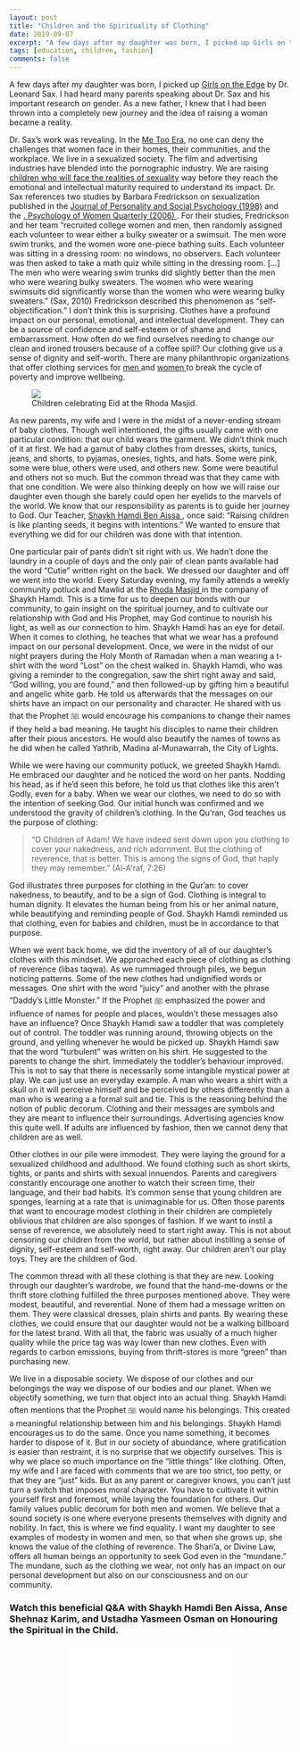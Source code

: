 ```yaml
---
layout: post
title: "Children and the Spirituality of Clothing"
date: 2019-09-07
excerpt: "A few days after my daughter was born, I picked up Girls on the Edge by Dr. Leonard Sax. I had heard many parents speaking about Dr. Sax and his important research on gender. As a new father, I knew that I had been thrown into a completely new journey and the idea of raising a woman became a reality."
tags: [education, children, fashion]
comments: false
---
```


A few days after my daughter was born, I picked up <a href="https://www.amazon.com/Girls-Edge-Girls-Sexual-Cyberbubble-Environmental/dp/0465022065">Girls on the Edge</a> by Dr. Leonard Sax. I had heard many parents speaking about Dr. Sax and his important research on gender. As a new father, I knew that I had been thrown into a completely new journey and the idea of raising a woman became a reality.

Dr. Sax’s work was revealing. In the <a href="https://www.vox.com/the-big-idea/2019/5/9/18541982/sexual-harassment-me-too-eeoc-complaints"> Me Too Era</a>, no one can deny the challenges that women face in their homes, their communities, and the workplace. We live in a sexualized society. The film and advertising industries have blended into the pornographic industry. We are raising <a href="https://www.psychologytoday.com/us/blog/real-healing/201208/overexposed-and-under-prepared-the-effects-early-exposure-sexual-content"> children who will face the realities of sexuality</a> way before they reach the emotional and intellectual maturity required to understand its impact. Dr. Sax references two studies by Barbara Fredrickson on sexualization published in the <a href="https://www.researchgate.net/profile/Tomi-Ann_Roberts/publication/247434408_That_swimsuit_becomes_you_Sex_differences_in_self-objectification_restrained_eating_and_math_performance_Correction_to_Fredrickson_et_al_1998/links/5540fcb30cf2718618dc9672/That-swimsuit-becomes-you-Sex-differences-in-self-objectification-restrained-eating-and-math-performance-Correction-to-Fredrickson-et-al-1998.pdf"> Journal of Personality and Social Psychology (1998)</a> and the <a href="https://journals.sagepub.com/doi/abs/10.1111/j.1471-6402.2006.00262.x">. Psychology of Women Quarterly (2006) </a>. For their studies, Fredrickson and her team “recruited college women and men, then randomly assigned each volunteer to wear either a bulky sweater or a swimsuit. The men wore swim trunks, and the women wore one-piece bathing suits. Each volunteer was sitting in a dressing room: no windows, no observers. Each volunteer was then asked to take a math quiz while sitting in the dressing room. [...] The men who were wearing swim trunks did slightly better than the men who were wearing bulky sweaters. The women who were wearing swimsuits did significantly worse than the women who were wearing bulky sweaters.” (Sax, 2010) Fredrickson described this phenomenon as “self-objectification.” I don’t think this is surprising. Clothes have a profound impact on our personal, emotional, and intellectual development. They can be a source of confidence and self-esteem or of shame and embarrassment. How often do we find ourselves needing to change our clean and ironed trousers because of a coffee spill? Our clothing give us a sense of dignity and self-worth. There are many philanthropic organizations that offer clothing services for <a href="https://careergear.org"> men </a> and <a href="https://dressforsuccess.org"> women </a> to break the cycle of poverty and improve wellbeing.

<figure>
	<img src="https://www.lifeontheshoulders.com/assets/img/IMG_4789.jpeg">
	<figcaption>Children celebrating Eid at the Rhoda Masjid.</figcaption>
</figure>
    
As new parents, my wife and I were in the midst of a never-ending stream of baby clothes. Though well intentioned, the gifts usually came with one particular condition: that our child wears the garment. We didn’t think much of it at first. We had a gamut of baby clothes from dresses, skirts, tunics, jeans, and shorts, to pyjamas, onesies, tights, and hats. Some were pink, some were blue, others were used, and others new. Some were beautiful and others not so much. But the common thread was that they came with that one condition. We were also thinking deeply on how we will raise our daughter even though she barely could open her eyelids to the marvels of the world. We know that our responsibility as parents is to guide her journey to God. Our Teacher, <a href="https://www.facebook.com/shaykhhamdi/"> Shaykh Hamdi Ben Aissa </a>, once said: “Raising children is like planting seeds, it begins with intentions.” We wanted to ensure that everything we did for our children was done with that intention.

One particular pair of pants didn’t sit right with us. We hadn’t done the laundry in a couple of days and the only pair of clean pants available had the word  “Cutie” written right on the back. We dressed our daughter and off we went into the world. Every Saturday evening, my family attends a weekly community potluck and Mawlid at the <a href="https://rhodainstitute.org/"> Rhoda Masjid </a> in the company of Shaykh Hamdi. This is a time for us to deepen our bonds with our community, to gain insight on the spiritual journey, and to cultivate our relationship with God and His Prophet, may God continue to nourish his light, as well as our connection to him. Shaykh Hamdi has an eye for detail. When it comes to clothing, he teaches that what we wear has a profound impact on our personal development. Once, we were in the midst of our night prayers during the Holy Month of Ramadan when a man wearing a t-shirt with the word “Lost” on the chest walked in. Shaykh Hamdi, who was giving a reminder to the congregation, saw the shirt right away and said, “God willing, you are found,” and then followed-up by gifting him a beautiful and angelic white garb. He told us afterwards that the messages on our shirts have an impact on our personality and character. He shared with us that the Prophet ﷺ would encourage his companions to change their names if they held a bad meaning. He taught his disciples to name their children after their pious ancestors. He would also beautify the names of towns as he did when he called Yathrib, Madina al-Munawarrah, the City of Lights. 

While we were having our community potluck, we greeted Shaykh Hamdi. He embraced our daughter and he noticed the word on her pants. Nodding his head, as if he’d seen this before, he told us that clothes like this aren’t Godly, even for a baby. When we wear our clothes, we need to do so with the intention of seeking God.  Our initial hunch was confirmed and we understood the gravity of children’s clothing. In the Qu’ran, God teaches us the purpose of clothing:

> “O Children of Adam! We have indeed sent down upon you clothing to cover your nakedness, and rich adornment. But the clothing of reverence, that is better. This is among the signs of God, that haply they may remember.” (Al-A'raf, 7:26)

God illustrates three purposes for clothing in the Qur’an: to cover nakedness, to beautify, and to be a sign of God. Clothing is integral to human dignity. It elevates the human being from his or her animal nature, while beautifying and reminding people of God. Shaykh Hamdi reminded us that clothing, even for babies and children, must be in accordance to that purpose.

When we went back home, we did the inventory of all of our daughter’s clothes with this mindset. We approached each piece of clothing as clothing of reverence (libas taqwa). As we rummaged through piles, we begun noticing patterns. Some of the new clothes had undignified words or messages. One shirt with the word “juicy” and another with the phrase “Daddy’s Little Monster.” If the Prophet ﷺ emphasized the power and influence of names for people and places, wouldn’t these messages also have an influence? Once Shaykh Hamdi saw a toddler that was completely out of control. The toddler was running around, throwing objects on the ground, and yelling whenever he would be picked up. Shaykh Hamdi saw that the word “turbulent” was written on his shirt. He suggested to the parents to change the shirt. Immediately the toddler’s behaviour improved. This is not to say that there is necessarily some intangible mystical power at play. We can just use an everyday example. A man who wears a shirt with a skull on it will perceive himself and be perceived by others differently than a man who is wearing a a formal suit and tie. This is the reasoning behind the notion of public decorum. Clothing and their messages are symbols and they are meant to influence their surroundings. Advertising agencies know this quite well. If adults are influenced by fashion, then we cannot deny that children are as well.

Other clothes in our pile were immodest. They were laying the ground for a sexualized childhood and adulthood. We found clothing such as short skirts, tights, or pants and shirts with sexual innuendos. Parents and caregivers constantly encourage one another to watch their screen time, their language, and their bad habits. It’s common sense that young children are sponges, learning at a rate that is unimaginable for us. Often those parents that want to encourage modest clothing in their children are completely oblivious that children are also sponges of fashion. If we want to instil a sense of reverence, we absolutely need to start right away. This is not about censoring our children from the world, but rather about instilling a sense of dignity, self-esteem and self-worth, right away. Our children aren’t our play toys. They are the children of God.

The common thread with all these clothing is that they are new. Looking through our daughter’s wardrobe, we found that the hand-me-downs or the thrift store clothing fulfilled the three purposes mentioned above. They were modest, beautiful, and reverential. None of them had a message written on them. They were classical dresses, plain shirts and pants. By wearing these clothes, we could ensure that our daughter would not be a walking billboard for the latest brand. With all that, the fabric was usually of a much higher quality while the price tag was way lower than new clothes. Even with regards to carbon emissions, buying from thrift-stores is more “green” than purchasing new. 

We live in a disposable society. We dispose of our clothes and our belongings the way we dispose of our bodies and our planet. When we objectify something, we turn that object into an actual thing. Shaykh Hamdi often mentions that the Prophet ﷺ would name his belongings. This created a meaningful relationship between him and his belongings. Shaykh Hamdi encourages us to do the same. Once you name something, it becomes harder to dispose of it. But in our society of abundance, where gratification is easier than restraint, it is no surprise that we objectify ourselves. This is why we place so much importance on the “little things” like clothing. Often, my wife and I are faced with comments that we are too strict, too petty, or that they are “just” kids. But as any parent or caregiver knows, you can’t just turn a switch that imposes moral character. You have to cultivate it within yourself first and foremost, while laying the foundation for others. Our family values public decorum for both men and women. We believe that a sound society is one where everyone presents themselves with dignity and nobility. In fact, this is where we find equality. I want my daughter to see examples of modesty in women and men, so that when she grows up, she knows the value of the clothing of reverence. The Shari’a, or Divine Law, offers all human beings an opportunity to seek God even in the “mundane.” The mundane, such as the clothing we wear, not only has an impact on our personal development but also on our consciousness and on our community.

### Watch this beneficial Q&A with Shaykh Hamdi Ben Aissa, Anse Shehnaz Karim, and Ustadha Yasmeen Osman on Honouring the Spiritual in the Child.

<center><iframe src="<iframe width="320" height="180" src="https://www.youtube.com/embed/5Fx-1bIplfY" frameborder="0" allow="accelerometer; autoplay; encrypted-media; gyroscope; picture-in-picture" allowfullscreen></iframe></center>
